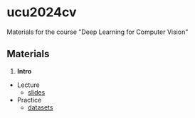 # ucu2024cv

Materials for the course "Deep Learning for Computer Vision"


## Materials


1.  **Intro**

  - Lecture
    - [slides](https://github.com/lyubonko/ucu2024cv/raw/main/slides/ucu_cv2024_module2_lecture01.pdf)
  - Practice
    - [datasets](https://colab.research.google.com/github/lyubonko/ucu2024cv/blob/main/practice/ucu_cv2024_module2_practice01.ipynb)
